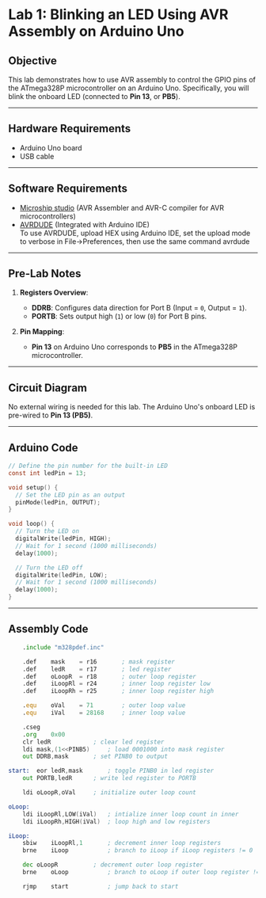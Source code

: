 # Lab 1: Blinking an LED Using AVR Assembly on Arduino Uno

## Objective
This lab demonstrates how to use AVR assembly to control the GPIO pins of the ATmega328P microcontroller on an Arduino Uno. Specifically, you will blink the onboard LED (connected to **Pin 13**, or **PB5**).

---

## Hardware Requirements
- Arduino Uno board  
- USB cable  

---

## Software Requirements
- [Microship studio](https://www.microchip.com/en-us/tools-resources/develop/microchip-studio) (AVR Assembler and AVR-C compiler for AVR microcontrollers)  
- [AVRDUDE](https://www.arduino.cc/en/software) (Integrated with Arduino IDE)  
To use AVRDUDE, upload HEX using Arduino IDE, set the upload mode to verbose in File->Preferences, then use the same command avrdude
---

## Pre-Lab Notes
1. **Registers Overview**:  
   - **DDRB**: Configures data direction for Port B (Input = `0`, Output = `1`).  
   - **PORTB**: Sets output high (`1`) or low (`0`) for Port B pins.  

2. **Pin Mapping**:  
   - **Pin 13** on Arduino Uno corresponds to **PB5** in the ATmega328P microcontroller.

---

## Circuit Diagram
No external wiring is needed for this lab. The Arduino Uno's onboard LED is pre-wired to **Pin 13 (PB5)**.

---
## Arduino Code
```c
// Define the pin number for the built-in LED
const int ledPin = 13; 

void setup() {
  // Set the LED pin as an output
  pinMode(ledPin, OUTPUT);
}

void loop() {
  // Turn the LED on
  digitalWrite(ledPin, HIGH);
  // Wait for 1 second (1000 milliseconds)
  delay(1000);

  // Turn the LED off
  digitalWrite(ledPin, LOW);
  // Wait for 1 second (1000 milliseconds)
  delay(1000);
}

```
---
## Assembly Code

```asm
	.include "m328pdef.inc"

	.def	mask 	= r16		; mask register
	.def	ledR 	= r17		; led register
	.def	oLoopR 	= r18		; outer loop register
	.def	iLoopRl = r24		; inner loop register low
	.def	iLoopRh = r25		; inner loop register high

	.equ	oVal 	= 71		; outer loop value
	.equ	iVal 	= 28168		; inner loop value

	.cseg
	.org	0x00
	clr	ledR			; clear led register
	ldi	mask,(1<<PINB5)		; load 0001000 into mask register
	out	DDRB,mask		; set PINB0 to output

start:	eor	ledR,mask		; toggle PINB0 in led register
	out	PORTB,ledR		; write led register to PORTB

	ldi	oLoopR,oVal		; initialize outer loop count

oLoop:	
	ldi	iLoopRl,LOW(iVal)	; intialize inner loop count in inner
	ldi	iLoopRh,HIGH(iVal)	; loop high and low registers

iLoop:	
	sbiw	iLoopRl,1		; decrement inner loop registers
	brne	iLoop			; branch to iLoop if iLoop registers != 0

	dec	oLoopR			; decrement outer loop register
	brne	oLoop			; branch to oLoop if outer loop register != 0

	rjmp	start			; jump back to start

```
